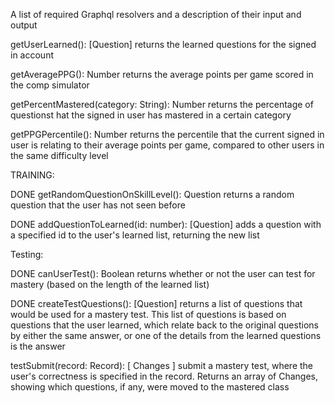 
A list of required Graphql resolvers and a description of their input and output


getUserLearned(): [Question]
returns the learned questions for the signed in account


getAveragePPG(): Number
returns the average points per game scored in the comp simulator


getPercentMastered(category: String): Number
returns the percentage of questionst hat the signed in user has mastered in a certain category


getPPGPercentile(): Number
returns the percentile that the current signed in user is relating to their average points per game, compared to other users in the same difficulty level



TRAINING:


DONE getRandomQuestionOnSkillLevel(): Question
returns a random question that the user has not seen before

DONE addQuestionToLearned(id: number): [Question]
adds a question with a specified id to the user's learned list, returning the new list


Testing:


DONE canUserTest(): Boolean
returns whether or not the user can test for mastery (based on the length of the learned list)

DONE createTestQuestions(): [Question]
returns a list of questions that would be used for a mastery test. This list of questions is based on questions that the user learned, which relate back to the original questions by either the same answer, or one of the details from the learned questions is the answer

testSubmit(record: Record): [ Changes ]
submit a mastery test, where the user's correctness is specified in the record. Returns an array of Changes, showing which questions, if any, were moved to the mastered class


